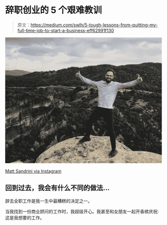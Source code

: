 # 辞职创业的 5 个艰难教训

> 原文：<https://medium.com/swlh/5-tough-lessons-from-quitting-my-full-time-job-to-start-a-business-eff62991f130>

![](img/a32a642c2aba851316195445a0b53f80.png)

[Matt Sandrini via Instagram](https://www.instagram.com/mattsandrini)

## 回到过去，我会有什么不同的做法…

辞去全职工作是我一生中最糟糕的决定之一。

当我找到一份商业顾问的工作时，我超级开心。我甚至和女朋友一起开香槟庆祝:这是我想要的工作。